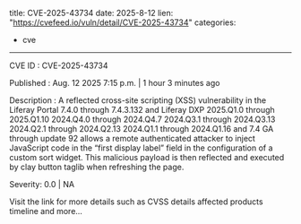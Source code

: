  
title: CVE-2025-43734
date: 2025-8-12
lien: "https://cvefeed.io/vuln/detail/CVE-2025-43734"
categories:
  - cve
---

CVE ID : CVE-2025-43734

Published :  Aug. 12
2025
7:15 p.m. | 1 hour
3 minutes ago

Description : A reflected cross-site scripting (XSS) vulnerability in the Liferay Portal 7.4.0 through 7.4.3.132
and Liferay DXP 2025.Q1.0 through 2025.Q1.10
2024.Q4.0 through 2024.Q4.7
2024.Q3.1 through 2024.Q3.13
2024.Q2.1 through 2024.Q2.13
2024.Q1.1 through 2024.Q1.16 and 7.4 GA through update 92 allows a remote authenticated attacker to inject JavaScript code in the “first display label” field in the configuration of a custom sort widget. This malicious payload is then reflected and executed by clay button taglib when refreshing the page.

Severity: 0.0 | NA

Visit the link for more details
such as CVSS details
affected products
timeline
and more...
